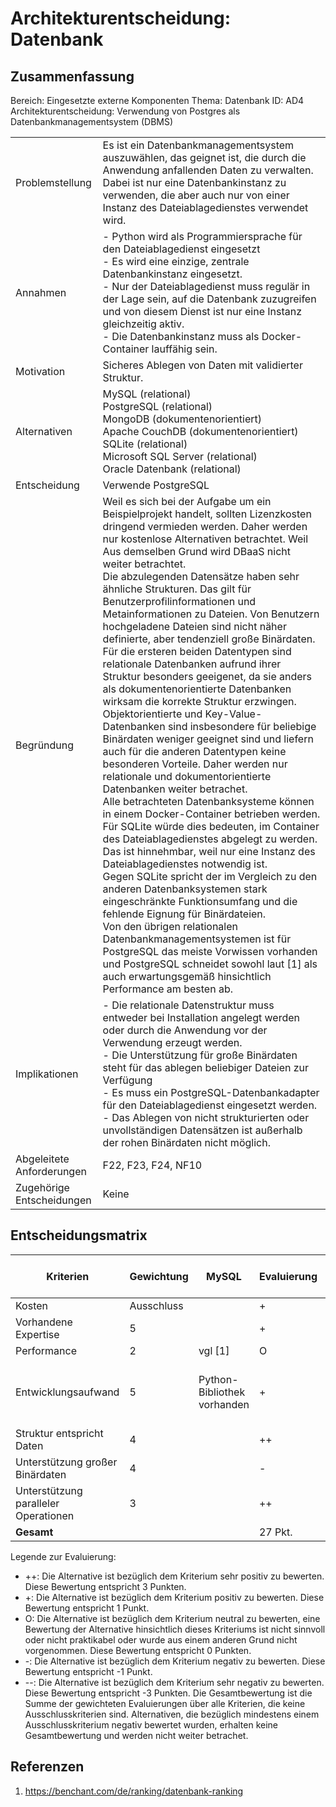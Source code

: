 # Architekturentscheidung: Datenbank

## Zusammenfassung
Bereich: Eingesetzte externe Komponenten
Thema: Datenbank
ID: AD4
Architekturentscheidung: Verwendung von Postgres als Datenbankmanagementsystem (DBMS)

|                           |                                                                                                                                                                                                                                                                                                                                                                                                                                                                                                                                                                                                                                                                                                                                                                                                                                                                                                                                                                                                                                                                                                                                                                                                                                                                                                                                                                                                                                                                                                                                                                                                                 |
| ------------------------- | --------------------------------------------------------------------------------------------------------------------------------------------------------------------------------------------------------------------------------------------------------------------------------------------------------------------------------------------------------------------------------------------------------------------------------------------------------------------------------------------------------------------------------------------------------------------------------------------------------------------------------------------------------------------------------------------------------------------------------------------------------------------------------------------------------------------------------------------------------------------------------------------------------------------------------------------------------------------------------------------------------------------------------------------------------------------------------------------------------------------------------------------------------------------------------------------------------------------------------------------------------------------------------------------------------------------------------------------------------------------------------------------------------------------------------------------------------------------------------------------------------------------------------------------------------------------------------------------------------------- |
| Problemstellung           | Es ist ein Datenbankmanagementsystem auszuwählen, das geignet ist, die durch die Anwendung anfallenden Daten zu verwalten. Dabei ist nur eine Datenbankinstanz zu verwenden, die aber auch nur von einer Instanz des Dateiablagedienstes verwendet wird.                                                                                                                                                                                                                                                                                                                                                                                                                                                                                                                                                                                                                                                                                                                                                                                                                                                                                                                                                                                                                                                                                                                                                                                                                                                                                                                                                        |
| Annahmen                  | - Python wird als Programmiersprache für den Dateiablagedienst eingesetzt<br>- Es wird eine einzige, zentrale Datenbankinstanz eingesetzt.<br>- Nur der Dateiablagedienst muss regulär in der Lage sein, auf die Datenbank zuzugreifen und von diesem Dienst ist nur eine Instanz gleichzeitig aktiv.<br>- Die Datenbankinstanz muss als Docker-Container lauffähig sein.                                                                                                                                                                                                                                                                                                                                                                                                                                                                                                                                                                                                                                                                                                                                                                                                                                                                                                                                                                                                                                                                                                                                                                                                                                       |
| Motivation                | Sicheres Ablegen von Daten mit validierter Struktur.                                                                                                                                                                                                                                                                                                                                                                                                                                                                                                                                                                                                                                                                                                                                                                                                                                                                                                                                                                                                                                                                                                                                                                                                                                                                                                                                                                                                                                                                                                                                                            |
| Alternativen              | MySQL (relational)<br>PostgreSQL (relational)<br>MongoDB (dokumentenorientiert)<br>Apache CouchDB (dokumentenorientiert)<br>SQLite (relational)<br>Microsoft SQL Server (relational)<br>Oracle Datenbank (relational)                                                                                                                                                                                                                                                                                                                                                                                                                                                                                                                                                                                                                                                                                                                                                                                                                                                                                                                                                                                                                                                                                                                                                                                                                                                                                                                                                                                           |
| Entscheidung              | Verwende PostgreSQL                                                                                                                                                                                                                                                                                                                                                                                                                                                                                                                                                                                                                                                                                                                                                                                                                                                                                                                                                                                                                                                                                                                                                                                                                                                                                                                                                                                                                                                                                                                                                                                             |
| Begründung                | Weil es sich bei der Aufgabe um ein Beispielprojekt handelt, sollten Lizenzkosten dringend vermieden werden. Daher werden nur kostenlose Alternativen betrachtet. Weil Aus demselben Grund wird DBaaS nicht weiter betrachtet.<br>Die abzulegenden Datensätze haben sehr ähnliche Strukturen. Das gilt für Benutzerprofilinformationen und Metainformationen zu Dateien. Von Benutzern hochgeladene Dateien sind nicht näher definierte, aber tendenziell große Binärdaten. Für die ersteren beiden Datentypen sind relationale Datenbanken aufrund ihrer Struktur besonders geeigenet, da sie anders als dokumentenorientierte Datenbanken wirksam die korrekte Struktur erzwingen. Objektorientierte und Key-Value-Datenbanken sind insbesondere für beliebige Binärdaten weniger geeignet sind und liefern auch für die anderen Datentypen keine besonderen Vorteile. Daher werden nur relationale und dokumentorientierte Datenbanken weiter betrachet.<br>Alle betrachteten Datenbanksysteme können in einem Docker-Container betrieben werden. Für SQLite würde dies bedeuten, im Container des Dateiablagedienstes abgelegt zu werden. Das ist hinnehmbar, weil nur eine Instanz des Dateiablagedienstes notwendig ist.<br>Gegen SQLite spricht der im Vergleich zu den anderen Datenbanksystemen stark eingeschränkte Funktionsumfang und die fehlende Eignung für Binärdateien.<br>Von den übrigen relationalen Datenbankmanagementsystemen ist für PostgreSQL das meiste Vorwissen vorhanden und PostgreSQL schneidet sowohl laut [1] als auch erwartungsgemäß hinsichtlich Performance am besten ab. |
| Implikationen             | - Die relationale Datenstruktur muss entweder bei Installation angelegt werden oder durch die Anwendung vor der Verwendung erzeugt werden.<br>- Die Unterstützung für große Binärdaten steht für das ablegen beliebiger Dateien zur Verfügung<br>- Es muss ein PostgreSQL-Datenbankadapter für den Dateiablagedienst eingesetzt werden.<br>- Das Ablegen von nicht strukturierten oder unvollständigen Datensätzen ist außerhalb der rohen Binärdaten nicht möglich.                                                                                                                                                                                                                                                                                                                                                                                                                                                                                                                                                                                                                                                                                                                                                                                                                                                                                                                                                                                                                                                                                                                                            |
| Abgeleitete Anforderungen | F22, F23, F24, NF10                                                                                                                                                                                                                                                                                                                                                                                                                                                                                                                                                                                                                                                                                                                                                                                                                                                                                                                                                                                                                                                                                                                                                                                                                                                                                                                                                                                                                                                                                                                                                                                             |
| Zugehörige Entscheidungen | Keine                                                                                                                                                                                                                                                                                                                                                                                                                                                                                                                                                                                                                                                                                                                                                                                                                                                                                                                                                                                                                                                                                                                                                                                                                                                                                                                                                                                                                                                                                                                                                                                                           |

## Entscheidungsmatrix
| Kriterien                            | Gewichtung | MySQL                       | Evaluierung | PostgreSQL                            | Evaluierung | MongoDB                     | Evaluierung | Apache CouchDB              | Evaluierung | SQLite                                  | Evaluierung | Microsoft SQL Server | Evaluierung | Oracle Datenbank     | Evaluierung |
| ------------------------------------ | ---------- | --------------------------- | ----------- | ------------------------------------- | ----------- | --------------------------- | ----------- | --------------------------- | ----------- | --------------------------------------- | ----------- | -------------------- | ----------- | -------------------- | ----------- |
| Kosten                               | Ausschluss |                             | +           |                                       | +           |                             | +           |                             | +           |                                         | +           |                      | -           |                      | -           |
| Vorhandene Expertise                 | 5          |                             | +           |                                       | ++          |                             | O           |                             | --          |                                         | +           |                      | O           |                      | O           |
| Performance                          | 2          | vgl [1]                     | O           | vgl [1]                               | ++          | vgl [1]                     | ++          | vgl [1]                     | ++          |                                         | -           |                      | O           |                      | O           |
| Entwicklungsaufwand                  | 5          | Python-Bibliothek vorhanden | +           | Python-Bibliothek vorhanden + bekannt | ++          | Python-Bibliothek vorhanden | +           | Python-Bibliothek vorhanden | +           | Python-Bibliothek + Expertise vorhanden | ++          |                      | O           |                      | O           |
| Struktur entspricht Daten            | 4          |                             | ++          |                                       | ++          |                             | O           |                             | O           |                                         | ++          |                      | O           |                      | O           |
| Unterstützung großer Binärdaten      | 4          |                             | -           |                                       | O           |                             | O           |                             | -           |                                         | --          |                      | O           |                      | O           |
| Unterstützung paralleler Operationen | 3          |                             | ++          |                                       | ++          |                             | ++          |                             | ++          |                                         | O           |                      | O           |                      | O           |
| **Gesamt**                           |            |                             | 27 Pkt.     |                                       | 60 Pkt.     |                             | 20 Pkt.     |                             | 1 Pkt.      |                                         | 21 Pkt.     |                      | n/a         |                      | n/a         |

Legende zur Evaluierung:
 - ++: Die Alternative ist bezüglich dem Kriterium sehr positiv zu bewerten. Diese Bewertung entspricht 3 Punkten.
 - +: Die Alternative ist bezüglich dem Kriterium positiv zu bewerten. Diese Bewertung entspricht 1 Punkt.
 - O: Die Alternative ist bezüglich dem Kriterium neutral zu bewerten, eine Bewertung der Alternative hinsichtlich dieses Kriteriums ist nicht sinnvoll oder nicht praktikabel oder wurde aus einem anderen Grund nicht vorgenommen. Diese Bewertung entspricht 0 Punkten.
 - \-: Die Alternative ist bezüglich dem Kriterium negativ zu bewerten. Diese Bewertung entspricht -1 Punkt.
 - \-\-: Die Alternative ist bezüglich dem Kriterium sehr negativ zu bewerten. Diese Bewertung entspricht -3 Punkten.
Die Gesamtbewertung ist die Summe der gewichteten Evaluierungen über alle Kriterien, die keine Ausschlusskriterien sind. Alternativen, die bezüglich mindestens einem Ausschlusskriterium negativ bewertet wurden, erhalten keine Gesamtbewertung und werden nicht weiter betrachet.

## Referenzen
 1. https://benchant.com/de/ranking/datenbank-ranking
